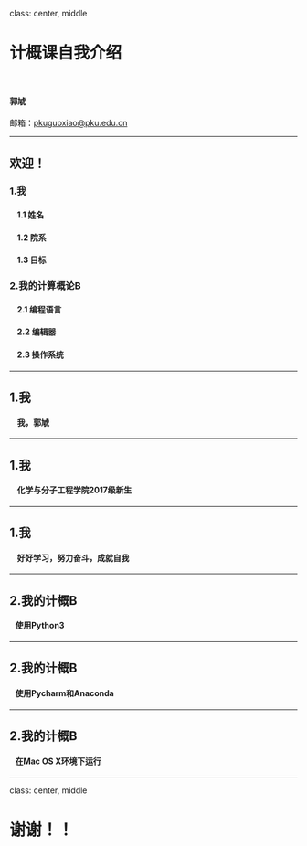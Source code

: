 class: center, middle

# 计概课自我介绍

&nbsp;
&nbsp;

#### 郭虓 

邮箱：pkuguoxiao@pku.edu.cn

---

## 欢迎！

### 1.我</font>

#### &nbsp; &nbsp; 1.1 姓名
#### &nbsp; &nbsp; 1.2 院系
#### &nbsp; &nbsp; 1.3 目标

### 2.我的计算概论B</font>

#### &nbsp; &nbsp; 2.1 编程语言
#### &nbsp; &nbsp; 2.2 编辑器
#### &nbsp; &nbsp; 2.3 操作系统

---

## 1.我

#### &nbsp; &nbsp; 我，郭虓

---

## 1.我

#### &nbsp; &nbsp; 化学与分子工程学院2017级新生

---

## 1.我

#### &nbsp; &nbsp; 好好学习，努力奋斗，成就自我

---

## 2.我的计概B

#### &nbsp; &nbsp;使用Python3

---

## 2.我的计概B

#### &nbsp; &nbsp;使用Pycharm和Anaconda

---

## 2.我的计概B

#### &nbsp; &nbsp;在Mac OS X环境下运行

---

class: center, middle

# 谢谢！！
